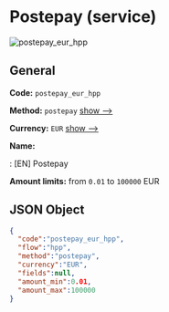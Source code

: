 
# Postepay (service) 
![postepay_eur_hpp](https://static.openfintech.io/payment_methods/postepay_eur_hpp/logo.svg?w=400&c=v0.59.26#w200)  

## General 
 
**Code:** `postepay_eur_hpp` 
 
**Method:** `postepay` 
 [show -->](/payment-methods/postepay/) 
 
**Currency:** `EUR` [show -->](/currencies/EUR/) 
 
**Name:** 
 
:	[EN] Postepay 
 
**Amount limits:** from `0.01` to `100000` EUR 

## JSON Object 

```json
{
  "code":"postepay_eur_hpp",
  "flow":"hpp",
  "method":"postepay",
  "currency":"EUR",
  "fields":null,
  "amount_min":0.01,
  "amount_max":100000
}
```  

